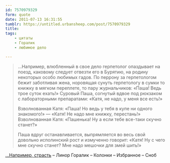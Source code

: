```yaml
---
id: 7570979329
form: quote
date: 2011-07-13 16:31:55
tumblr: https://untitled.urbansheep.com/post/7570979329
title: 
tags:
    - цитаты
    - Горалик
    - любимое дело

---
```


<blockquote>
<p>&hellip;Например, влюбленный в свое дело герпетолог опаздывает на поезд, каковому следует отвезти его в Бурятию, на родину некоторых особо любимых гадов. По перрону за герпетологом бежит заботливая жена, норовящая сунуть герпетологу в сумки то книжку в мягком переплете, то пару журнальчиков: «Паша! Ведь трое суток ехать!» Суровый Паша, согнутый вдвое под рюкзаком с лабораторными препаратами: «Катя, не надо, у меня все есть!»</p>

<p>Взволнованная Катя: «Паша! Но ведь у тебя в купе ни одного знакомого!» — «Катя! Не надо мне книжку, перестань!» Взволнованная Катя: «Пашенька! Ну а если тебе все-таки скучно станет?»</p>

<p>Паша вдруг останавливается, выпрямляется во весь свой довольно исполинский рост и измученно говорит: «Катя! Ну с чего мне скучно станет? Мне надо мешочки для змей шить!» </p>
</blockquote>

<a href="http://www.snob.ru/selected/entry/38119">&hellip;Например, страсть</a> – Линор Горалик – Колонки – Избранное – Сноб
